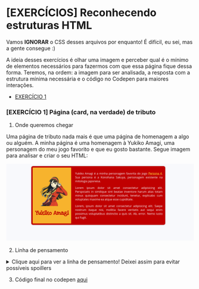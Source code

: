 # [EXERCÍCIOS] Reconhecendo estruturas HTML

Vamos **IGNORAR** o CSS desses arquivos por enquanto! É difícil, eu sei, mas a gente consegue :)

A ideia desses exercícios é olhar uma imagem e perceber qual é o mínimo de elementos necessários para fazermos com que essa página fique dessa forma. Teremos, na ordem: a imagem para ser analisada, a resposta com a estrutura mínima necessária e o código no Codepen para maiores interações.

- [EXERCÍCIO 1](#exercício-1-página-card-na-verdade-de-tributo)

### [EXERCÍCIO 1] Página (card, na verdade) de tributo

1. Onde queremos chegar

Uma página de tributo nada mais é que uma página de homenagem a algo ou alguém. A minha página é uma homenagem à Yukiko Amagi, uma personagem do meu jogo favorito e que eu gosto bastante. Segue imagem para analisar e criar o seu HTML:

![Imagem da página de tributo completa](./images/1-1-1-resultado-final.png)

2. Linha de pensamento

<details>
  <summary>Clique aqui para ver a linha de pensamento! Deixei assim para evitar possíveis spoillers</summary>

  Vamos começar a separar os elementos, pensando na ordem em que eles aparecem na tela. Dá pra usar a ordem inversa e funciona do mesmo jeito também :)

  - Temos uma parte branca que contém o nosso card. Nesse caso, podemos usar o `<body>` ou uma `<div>`, que será o *container* do nosso card. Vamos utilizar uma div aqui, para evitar aplicar estilos diretamente no `<body>`:
  ```html
    <div>
    </div>
  ```

  - Temos o elemento que conterá todo o conteúdo principal desse nosso tributo, o card em si! Podemos usar a tag `<main>` ou uma `<div>` para esse conteúdo. Optei por usar a tag `<main>`, pois esse elemento irá conter todo o conteúdo principal da página:
  ```html
    <div>
      <main>
      </main>
    </div>
  ```

  - Nosso card é dividido em duas partes: uma parte com a imagem e o título e outra parte com os textos explicativos. Nesse caso, vamos usar `<div>` para ambas:
  ```html
    <div>
      <main>
        <div></div>
        <div></div>
      </main>
    </div>
  ```

  - Na primeira parte, temos uma imagem e um título. Como esse título é o único título da página, utilizaremos a tag `<h1>`. Para a tag `<img>`, é importante não esquecer de colocar o atributo [`alt`](https://tableless.com.br/o-poder-do-atributo-alt/) (texto alternativo ao utilizar um leitor de imagem ou se a imagem não for renderizada) e o atributo `src` (caminho de onde pegaremos a imagem a ser reproduzida):
  ```html
    <div>
      <main>
        <div>
          <img
            alt="Descrição da imagem"
            src="caminho-da-imagem/imagem.png"
          >

          <h1>Nome para quem o tributo está sendo feito</h1>
        </div>

        <div></div>
      </main>
    </div>
  ```

  - Na segunda parte, temos vários parágrafos, que serão representados pela tag `<p>`, e, dentro de um deles, um link, que será representado pela tag `<a>` de anchor. Não podemos esquecer de colocar o atributo `href` para dizer qual a ~referência~ para onde o nosso ~hyperlink~ ira apontar:
  ```html
    <div>
      <main>
        <div>
          <img
            alt="Descrição da imagem"
            src="caminho-da-imagem/imagem.png"
          >

          <h1>Nome para quem o tributo está sendo feito</h1>
        </div>

        <div>
          <p>Texto qualquer com um <a href="/caminho-para-o-link">link</a>.</p>

          <p>Outro texto qualquer</p>

          <p>Mais um texto só pra manter a quantidade</p>
        </div>
      </main>
    </div>
  ```  
</details>

3. Código final no codepen [aqui](https://codepen.io/juunegreiros/pen/bJBLQj)
